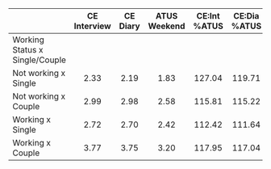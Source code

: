 
|                      | CE<br>Interview |  CE<br>Diary | ATUS<br>Weekend | CE:Int<br>%ATUS | CE:Dia<br>%ATUS |
| -------------------- | :----------: | :----------: | :----------: | :----------: | :----------: |
| Working Status x Single/Couple |              |              |              |              |              |
| Not working x Single |         2.33 |         2.19 |         1.83 |       127.04 |       119.71 |
| Not working x Couple |         2.99 |         2.98 |         2.58 |       115.81 |       115.22 |
| Working x Single     |         2.72 |         2.70 |         2.42 |       112.42 |       111.64 |
| Working x Couple     |         3.77 |         3.75 |         3.20 |       117.95 |       117.04 |

